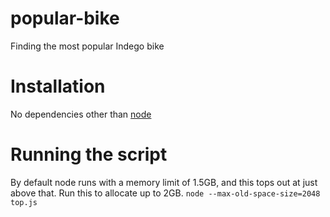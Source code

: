 # popular-bike
Finding the most popular Indego bike

# Installation
No dependencies other than [node](https://nodejs.org)

# Running the script
By default node runs with a memory limit of 1.5GB, and this tops out at just above that. Run this to allocate up to 2GB.
`node --max-old-space-size=2048 top.js`

